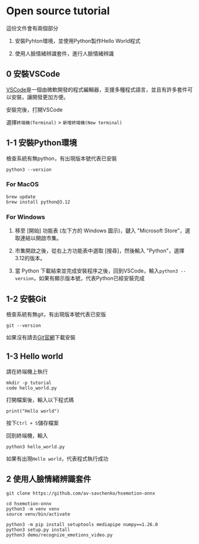 # Open source tutorial

這份文件會有兩個部分

1. 安裝Pyhton環境，並使用Python製作Hello World程式

2. 使用人臉情緒辨識套件，進行人臉情緒辨識


## 0 安裝VSCode

[VSCode](https://code.visualstudio.com/)是一個由微軟開發的程式編輯器，支援多種程式語言，並且有許多套件可以安裝，讓開發更加方便。

安裝完後，打開VSCode

選擇`終端機(Terminal)` > `新增終端機(New terminal)`

## 1-1 安裝Python環境

檢查系統有無python，有出現版本號代表已安裝

```
python3 --version
```

### For MacOS

```
brew update
brew install python@3.12
```

### For Windows

1. 移至 [開始] 功能表 (左下方的 Windows 圖示)，鍵入 "Microsoft Store"，選取連結以開啟市集。

2. 市集開啟之後，從右上方功能表中選取 [搜尋]，然後輸入 "Python"，選擇3.12的版本。

3. 當 Python 下載結束並完成安裝程序之後，回到VSCode，輸入`python3 --version`，如果有顯示版本號，代表Python已經安裝完成

## 1-2 安裝Git

檢查系統有無git，有出現版本號代表已安版

```
git --version
```

如果沒有請去[Git官網](https://git-scm.com/downloads)下載安裝


## 1-3 Hello world

請在終端機上執行

```
mkdir -p tutorial
code hello_world.py
```

打開檔案後，輸入以下程式碼

```
print("Hello world")
```

按下`Ctrl + S`儲存檔案

回到終端機，輸入

```
python3 hello_world.py
```

如果有出現`Hello world`，代表程式執行成功

## 2 使用人臉情緒辨識套件

```
git clone https://github.com/av-savchenko/hsemotion-onnx
```

```
cd hsemotion-onnx
python3 -m venv venv
source venv/bin/activate

python3 -m pip install setuptools mediapipe numpy==1.26.0
python3 setup.py install
python3 demo/recognize_emotions_video.py
```
